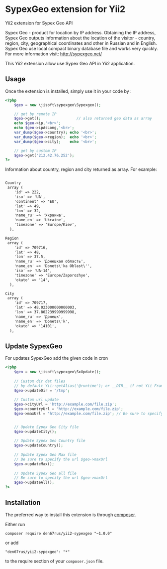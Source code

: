 SypexGeo extension for Yii2 
============================
Yii2 extension for Sypex Geo API

Sypex Geo - product for location by IP address.
Obtaining the IP address, Sypex Geo outputs information about the location of the visitor - country, region, city,
geographical coordinates and other in Russian and in English.
Sypex Geo use local compact binary database file and works very quickly.
For more information visit: http://sypexgeo.net/

This Yii2 extension allow use Sypex Geo API in Yii2 application.

Usage
-----

Once the extension is installed, simply use it in your code by  :

```php
<?php
    $geo = new \jisoft\sypexgeo\Sypexgeo();

    // get by remote IP
    $geo->get();                // also returned geo data as array
    echo $geo->ip,'<br>';
    echo $geo->ipAsLong,'<br>';
    var_dump($geo->country); echo '<br>';
    var_dump($geo->region);  echo '<br>';
    var_dump($geo->city);    echo '<br>';

    // get by custom IP
    $geo->get('212.42.76.252');
?>
```
Information about country, region and city returned as array.
For example:
```html

Country
 array (
    'id' => 222,
    'iso' => 'UA',
    'continent' => 'EU',
    'lat' => 49,
    'lon' => 32,
    'name_ru' => 'Украина',
    'name_en' => 'Ukraine',
    'timezone' => 'Europe/Kiev',
  ),

Region
 array (
    'id' => 709716,
    'lat' => 48,
    'lon' => 37.5,
    'name_ru' => 'Донецкая область',
    'name_en' => 'Donets\'ka Oblast\'',
    'iso' => 'UA-14',
    'timezone' => 'Europe/Zaporozhye',
    'okato' => '14',
  ),

City
 array (
    'id' => 709717,
    'lat' => 48.023000000000003,
    'lon' => 37.802239999999998,
    'name_ru' => 'Донецк',
    'name_en' => 'Donets\'k',
    'okato' => '14101',
  ),

```

Update SypexGeo
-----

For updates SypexGeo add the given code in cron

```php
<?php
    $geo = new \jisoft\sypexgeo\SxUpdate();
    
    // Custom dir dat files
    // by default Yii::getAlias('@runtime'); or __DIR__ if not Yii Framework
    $geo->updateDir = '/tmp';
    
    // Custom url update
    $geo->cityUrl = 'http://example.com/file.zip';
    $geo->countryUrl = 'http://example.com/file.zip';
    $geo->maxUrl = 'http://example.com/file.zip'; // Be sure to specify the url


    // Update Sypex Geo City file
    $geo->updateCity();
    
    // Update Sypex Geo Country file
    $geo->updateCountry();
    
    // Update Sypex Geo Max file
    // Be sure to specify the url $geo->maxUrl
    $geo->updateMax();
    
    // Update Sypex Geo all file
    // Be sure to specify the url $geo->maxUrl
    $geo->updateAll();
?>
```

Installation
------------

The preferred way to install this extension is through [composer](http://getcomposer.org/download/).

Either run

```
composer require den67rus/yii2-sypexgeo "~1.0.0"
```

or add

```
"den67rus/yii2-sypexgeo": "*"
```

to the require section of your `composer.json` file.

